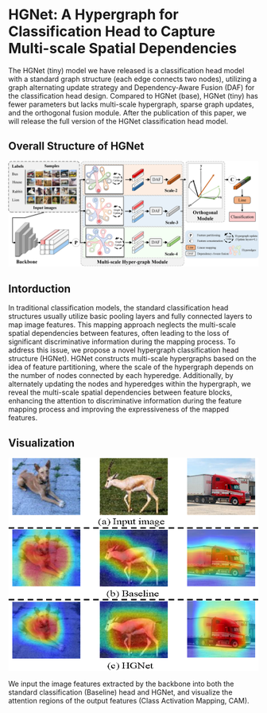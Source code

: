 # HGNet: A Hypergraph for Classification Head to Capture Multi-scale Spatial Dependencies

The HGNet (tiny) model we have released is a classification head model with a standard graph structure (each edge connects two nodes), utilizing a graph alternating update strategy and Dependency-Aware Fusion (DAF) for the classification head design. Compared to HGNet (base), HGNet (tiny) has fewer parameters but lacks multi-scale hypergraph, sparse graph updates, and the orthogonal fusion module. After the publication of this paper, we will release the full version of the HGNet classification head model.

## Overall Structure of HGNet
![Collection](images/HGNet.png)

## Intorduction
In traditional classification models, the standard classification head structures usually utilize basic pooling layers and fully connected layers to map image features. This mapping approach neglects the multi-scale spatial dependencies between features, often leading to the loss of significant discriminative information during the mapping process. To address this issue, we propose a novel hypergraph classification head structure (HGNet). HGNet constructs multi-scale hypergraphs based on the idea of feature partitioning, where the scale of the hypergraph depends on the number of nodes connected by each hyperedge. Additionally, by alternately updating the nodes and hyperedges within the hypergraph, we reveal the multi-scale spatial dependencies between feature blocks, enhancing the attention to discriminative information during the feature mapping process and improving the expressiveness of the mapped features.

## Visualization
![Collection](images/Visualization.png)

We input the image features extracted by the backbone into both the standard classification (Baseline) head and HGNet, and visualize the attention regions of the output features (Class Activation Mapping, CAM).
